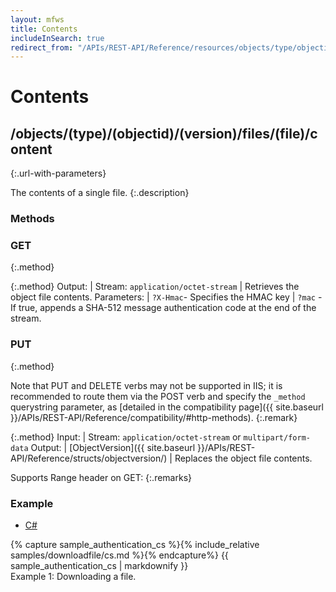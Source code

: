 ```yaml
---
layout: mfws
title: Contents
includeInSearch: true
redirect_from: "/APIs/REST-API/Reference/resources/objects/type/objectid/version/files/file/content.html"
---
```


# Contents

## /objects/(type)/(objectid)/(version)/files/(file)/content
{:.url-with-parameters}

The contents of a single file. 
{:.description}

### Methods

### GET
{:.method}

{:.method}
Output: | Stream: `application/octet-stream`
| Retrieves the object file contents. 
Parameters: | `?X-Hmac`- Specifies the HMAC key
| `?mac` - If true, appends a SHA-512 message authentication code at the end of the stream.

### PUT
{:.method}

Note that PUT and DELETE verbs may not be supported in IIS; it is recommended to route them via the POST verb and specify the `_method` querystring parameter, as [detailed in the compatibility page]({{ site.baseurl }}/APIs/REST-API/Reference/compatibility/#http-methods).
{:.remark}

{:.method}
Input: | Stream: `application/octet-stream` or `multipart/form-data`
Output: | [ObjectVersion]({{ site.baseurl }}/APIs/REST-API/Reference/structs/objectversion/)
| Replaces the object file contents. 

Supports Range header on GET: 
{:.remarks}

### Example

<div class="sample" id="example-1">
	<div class="sample-code">
		<ul>
			<li><a href="#example-1-code-cs">C#</a></li>
		</ul>
		<div id="example-1-code-cs">
			{% capture sample_authentication_cs %}{% include_relative samples/downloadfile/cs.md %}{% endcapture%}
			{{ sample_authentication_cs | markdownify }}
		</div>
	</div>
	<div class="caption">
		<span class="caption-label">Example 1:</span>
		Downloading a file. 
	</div>
</div>